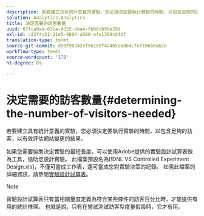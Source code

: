 ```yaml
---
description: 若要建立具有統計意義的實驗，您必須決定要執行實驗的時間，以包含足夠的訪客，以有效評估網站變更的結果。
solution: Analytics,Analytics
title: 決定需要的訪客數量
uuid: 07fca0aa-031a-4335-bba4-fb00cb90e29d
exl-id: c23f4c21-21e5-4694-a500-efe1369cd4bf
translation-type: tm+mt
source-git-commit: d9df90242ef96188f4e4b5e6d04cfef196b0a628
workflow-type: tm+mt
source-wordcount: '178'
ht-degree: 6%

---
```


# 決定需要的訪客數量{#determining-the-number-of-visitors-needed}

若要建立具有統計意義的實驗，您必須決定要執行實驗的時間，以包含足夠的訪客，以有效評估網站變更的結果。

如果您需要協助決定實驗的最短長度，可以使用Adobe提供的實驗設計試算表做為工具，協助您設計實驗。 此檔案預設名為[!DNL VS Controlled Experiment Design.xls]，不僅可當成工作表，還可當成您對實驗決策的記錄。 如需此檔案的詳細資訊，請參閱[實驗設計試算表](../../../home/c-undst-ctrld-exp/t-exp-dsn-spst.md#task-d7f674980fe9415d80371d6020bcf164)。

>[!NOTE]
>
>實驗設計試算表只有當相關量度定義為符合某些條件的訪客百分比時，才能提供有用的統計推理。 也就是說，只有在嘗試測試訪客型度量假設時，它才有用。
